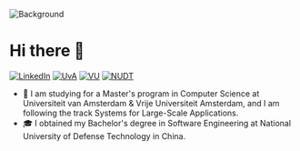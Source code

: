 ![Background](https://github.com/hanqihua01/hanqihua01/assets/71539600/a764282a-9e60-42cb-a616-ee3ed04c1408)

# Hi there 👋
[![LinkedIn](https://img.shields.io/badge/LinkedIn-0b66c2?logo=linkedin)](https://www.linkedin.com/in/qihua-han/)
[![UvA](https://img.shields.io/badge/UvA-1e1d21)](https://www.uva.nl/en)
[![VU](https://img.shields.io/badge/VU-0289cf)](https://vu.nl/en)
[![NUDT](https://img.shields.io/badge/NUDT-035743)](https://www.nudt.edu.cn/)

- 🏫 I am studying for a Master's program in Computer Science at Universiteit van Amsterdam & Vrije Universiteit Amsterdam, and I am following the track Systems for Large-Scale Applications.
- 🎓 I obtained my Bachelor's degree in Software Engineering at National University of Defense Technology in China.
